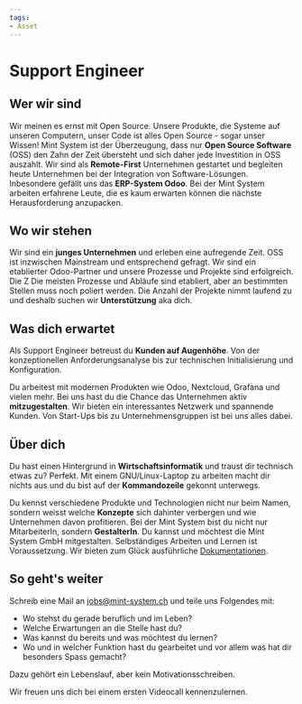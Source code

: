 ```yaml
---
tags:
- Asset
---
```

# Support Engineer

## Wer wir sind

Wir meinen es ernst mit Open Source. Unsere Produkte, die Systeme auf unseren Computern, unser Code ist alles Open Source - sogar unser Wissen!
Mint System ist der Überzeugung, dass nur **Open Source Software** (OSS) den Zahn der Zeit übersteht und sich daher jede Investition in OSS auszahlt.
Wir sind als **Remote-First** Unternehmen gestartet und begleiten heute Unternehmen bei der Integration von Software-Lösungen. Inbesondere gefällt uns das **ERP-System Odoo**. 
Bei der Mint System arbeiten erfahrene Leute, die es kaum erwarten können die nächste Herausforderung anzupacken.

## Wo wir stehen

Wir sind ein **junges Unternehmen** und erleben eine aufregende Zeit. OSS ist inzwischen Mainstream und entsprechend gefragt.
Wir sind ein etablierter Odoo-Partner und unsere Prozesse und Projekte sind erfolgreich. Die Z
Die meisten Prozesse und Abläufe sind etabliert, aber an bestimmten Stellen muss noch poliert werden. Die Anzahl der Projekte nimmt laufend zu und deshalb suchen wir **Unterstützung** aka dich.

## Was dich erwartet

Als Support Engineer betreust du **Kunden auf Augenhöhe**. Von der konzeptionellen Anforderungsanalyse bis zur technischen Initialisierung und Konfiguration.

Du arbeitest mit modernen Produkten wie Odoo, Nextcloud, Grafana und vielen mehr. Bei uns hast du die Chance das Unternehmen aktiv **mitzugestalten**.
Wir bieten ein interessantes Netzwerk und spannende Kunden. Von Start-Ups bis zu Unternehmensgruppen ist bei uns alles dabei.

## Über dich

Du hast einen Hintergrund in **Wirtschaftsinformatik** und traust dir technisch etwas zu? Perfekt. Mit einem GNU/Linux-Laptop zu arbeiten macht dir nichts aus und du bist auf der **Kommandozeile** gekonnt unterwegs.

Du kennst verschiedene Produkte und Technologien nicht nur beim Namen, sondern weisst welche **Konzepte** sich dahinter verbergen und wie Unternehmen davon profitieren.
Bei der Mint System bist du nicht nur MitarbeiterIn, sondern **GestalterIn**. Du kannst und möchtest die Mint System GmbH mitgestalten. Selbständiges Arbeiten und Lernen ist Voraussetzung. Wir bieten zum Glück ausführliche [Dokumentationen](https://wiki.mint-system.ch).

## So geht's weiter

Schreib eine Mail an <jobs@mint-system.ch> und teile uns Folgendes mit:

* Wo stehst du gerade beruflich und im Leben?
* Welche Erwartungen an die Stelle hast du?
* Was kannst du bereits und was möchtest du lernen?
* Wo und in welcher Funktion hast du gearbeitet und vor allem was hat dir besonders Spass gemacht?

Dazu gehört ein Lebenslauf, aber kein Motivationsschreiben.

Wir freuen uns dich bei einem ersten Videocall kennenzulernen.